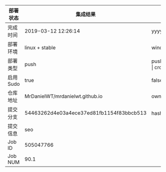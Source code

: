 部署状态 | 集成结果 | 参考值
---|---|---
完成时间 | 2019-03-12 12:26:14 | yyyy-mm-dd hh:mm:ss
部署环境 | linux + stable | window \| linux + stable
部署类型 | push | push \| pull_request \| api \| cron
启用Sudo | true | false \| true
仓库地址 | MrDanielWT/mrdanielwt.github.io | owner_name/repo_name
提交分支 | 54463262d4e03a4ece37ed81fb1154f83bbcb513 | hash 16位
提交信息 | seo |
Job ID   | 505047766 |
Job NUM  | 90.1 |
